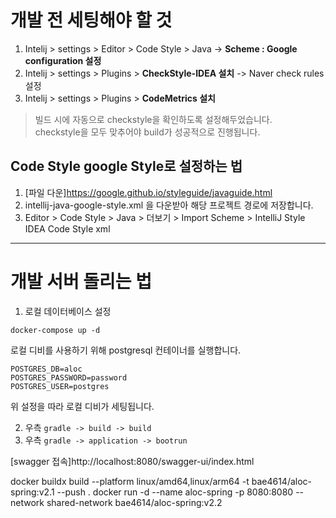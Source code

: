 # 개발 전 세팅해야 할 것
1. Intelij > settings > Editor > Code Style > Java -> **Scheme : Google configuration 설정**
2. Intelij > settings > Plugins > **CheckStyle-IDEA 설치** -> Naver check rules 설정
3. Intelij > settings > Plugins > **CodeMetrics 설치**

> 빌드 시에 자동으로 checkstyle을 확인하도록 설정해두었습니다. <br>
> checkstyle을 모두 맞추어야 build가 성공적으로 진행됩니다.


## Code Style google Style로 설정하는 법 
1. [파일 다운]https://google.github.io/styleguide/javaguide.html
2. intellij-java-google-style.xml 을 다운받아 해당 프로젝트 경로에 저장합니다.
3. Editor > Code Style > Java > 더보기 > Import Scheme > IntelliJ Style IDEA Code Style xml

---
# 개발 서버 돌리는 법
1. 로컬 데이터베이스 설정

```docker-compose up -d ```

로컬 디비를 사용하기 위해 postgresql 컨테이너를 실행합니다.
```
POSTGRES_DB=aloc
POSTGRES_PASSWORD=password
POSTGRES_USER=postgres
```
위 설정을 따라 로컬 디비가 세팅됩니다.

2. 우측 `gradle -> build -> build`
3. 우측 `gradle -> application -> bootrun`

[swagger 접속]http://localhost:8080/swagger-ui/index.html

docker buildx build --platform linux/amd64,linux/arm64 -t bae4614/aloc-spring:v2.1 --push .
docker run -d --name aloc-spring -p 8080:8080 --network shared-network bae4614/aloc-spring:v2.2
